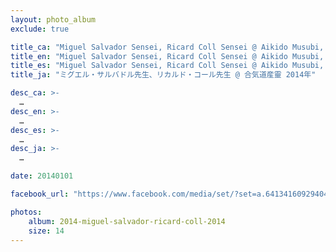 ```yaml
---
layout: photo_album
exclude: true

title_ca: "Miguel Salvador Sensei, Ricard Coll Sensei @ Aikido Musubi, 2014"
title_en: "Miguel Salvador Sensei, Ricard Coll Sensei @ Aikido Musubi, 2014"
title_es: "Miguel Salvador Sensei, Ricard Coll Sensei @ Aikido Musubi, 2014"
title_ja: "ミグエル・サルバドル先生、リカルド・コール先生 @ 合気道産靈 2014年"

desc_ca: >-
  …
desc_en: >-
  …
desc_es: >-
  …
desc_ja: >-
  …

date: 20140101

facebook_url: "https://www.facebook.com/media/set/?set=a.641341609294046"

photos:
    album: 2014-miguel-salvador-ricard-coll-2014
    size: 14
---
```

